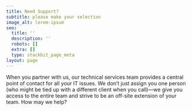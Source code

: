 ```yaml
---
title: Need Support?
subtitle: please make your selection
image_alt: lorem-ipsum
seo:
  title: ''
  description: ''
  robots: []
  extra: []
  type: stackbit_page_meta
layout: page
---
```

When you partner with us, our technical services team provides a central point of contact for all your IT issues. We don’t just assign you one person (who might be tied up with a different client when you call)—we give you access to the entire team and strive to be an off-site extension of your team. How may we help?
